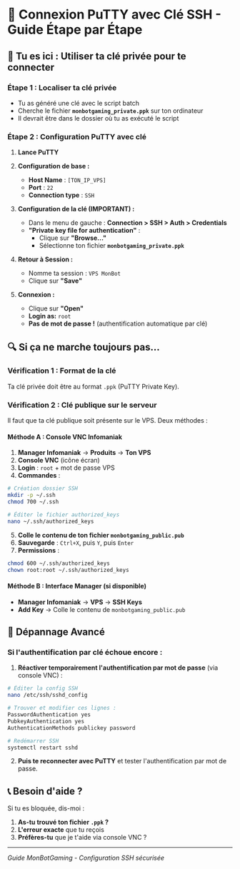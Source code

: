 # 🔐 **Connexion PuTTY avec Clé SSH - Guide Étape par Étape**

## 🎯 **Tu es ici : Utiliser ta clé privée pour te connecter**

### **Étape 1 : Localiser ta clé privée**
- Tu as généré une clé avec le script batch
- Cherche le fichier **`monbotgaming_private.ppk`** sur ton ordinateur
- Il devrait être dans le dossier où tu as exécuté le script

### **Étape 2 : Configuration PuTTY avec clé**

1. **Lance PuTTY**

2. **Configuration de base :**
   - **Host Name** : `[TON_IP_VPS]`
   - **Port** : `22`
   - **Connection type** : `SSH`

3. **Configuration de la clé (IMPORTANT) :**
   - Dans le menu de gauche : **Connection > SSH > Auth > Credentials**
   - **"Private key file for authentication"** :
     - Clique sur **"Browse..."**
     - Sélectionne ton fichier **`monbotgaming_private.ppk`**

4. **Retour à Session :**
   - Nomme ta session : `VPS MonBot`
   - Clique sur **"Save"**

5. **Connexion :**
   - Clique sur **"Open"**
   - **Login as:** `root`
   - **Pas de mot de passe !** (authentification automatique par clé)

## 🔍 **Si ça ne marche toujours pas...**

### **Vérification 1 : Format de la clé**
Ta clé privée doit être au format `.ppk` (PuTTY Private Key).

### **Vérification 2 : Clé publique sur le serveur**
Il faut que ta clé publique soit présente sur le VPS. Deux méthodes :

#### **Méthode A : Console VNC Infomaniak**
1. **Manager Infomaniak** → **Produits** → **Ton VPS**
2. **Console VNC** (icône écran)
3. **Login** : `root` + mot de passe VPS
4. **Commandes** :
```bash
# Création dossier SSH
mkdir -p ~/.ssh
chmod 700 ~/.ssh

# Éditer le fichier authorized_keys
nano ~/.ssh/authorized_keys
```
5. **Colle le contenu de ton fichier `monbotgaming_public.pub`**
6. **Sauvegarde** : `Ctrl+X`, puis `Y`, puis `Enter`
7. **Permissions** :
```bash
chmod 600 ~/.ssh/authorized_keys
chown root:root ~/.ssh/authorized_keys
```

#### **Méthode B : Interface Manager (si disponible)**
- **Manager Infomaniak** → **VPS** → **SSH Keys**
- **Add Key** → Colle le contenu de `monbotgaming_public.pub`

## 🚨 **Dépannage Avancé**

### **Si l'authentification par clé échoue encore :**

1. **Réactiver temporairement l'authentification par mot de passe** (via console VNC) :
```bash
# Éditer la config SSH
nano /etc/ssh/sshd_config

# Trouver et modifier ces lignes :
PasswordAuthentication yes
PubkeyAuthentication yes
AuthenticationMethods publickey password

# Redémarrer SSH
systemctl restart sshd
```

2. **Puis te reconnecter avec PuTTY** et tester l'authentification par mot de passe.

## 📞 **Besoin d'aide ?**

Si tu es bloquée, dis-moi :
1. **As-tu trouvé ton fichier `.ppk` ?**
2. **L'erreur exacte** que tu reçois
3. **Préfères-tu** que je t'aide via console VNC ?

---
*Guide MonBotGaming - Configuration SSH sécurisée*
